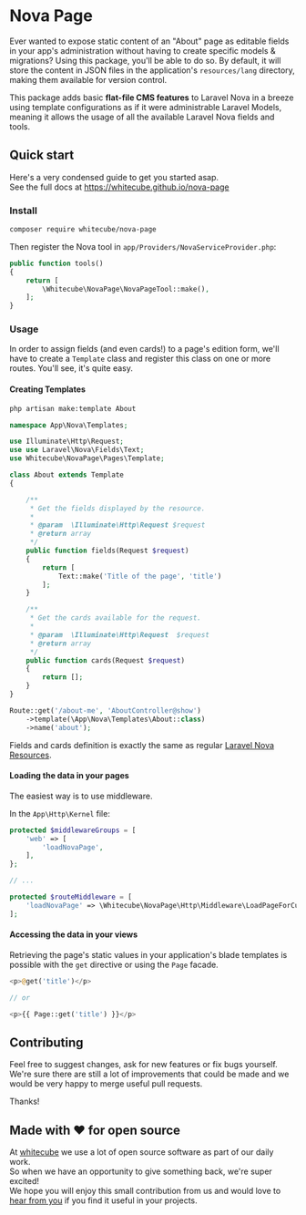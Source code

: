 # Nova Page

Ever wanted to expose static content of an "About" page as editable fields in your app's administration without having to create specific models & migrations? Using this package, you'll be able to do so. By default, it will store the content in JSON files in the application's `resources/lang` directory, making them available for version control.

This package adds basic **flat-file CMS features** to Laravel Nova in a breeze using template configurations as if it were administrable Laravel Models, meaning it allows the usage of all the available Laravel Nova fields and tools.

## Quick start

Here's a very condensed guide to get you started asap.  
See the full docs at https://whitecube.github.io/nova-page

### Install

```bash
composer require whitecube/nova-page
```

Then register the Nova tool in `app/Providers/NovaServiceProvider.php`:

```php
public function tools()
{
    return [
        \Whitecube\NovaPage\NovaPageTool::make(),
    ];
}
```

### Usage
In order to assign fields (and even cards!) to a page's edition form, we'll have to create a `Template` class and register this class on one or more routes. You'll see, it's quite easy.

#### Creating Templates

```bash 
php artisan make:template About
````

```php
namespace App\Nova\Templates;

use Illuminate\Http\Request;
use use Laravel\Nova\Fields\Text;
use Whitecube\NovaPage\Pages\Template;

class About extends Template
{

    /**
     * Get the fields displayed by the resource.
     *
     * @param  \Illuminate\Http\Request $request
     * @return array
     */
    public function fields(Request $request)
    {
        return [
            Text::make('Title of the page', 'title')
        ];
    }

    /**
     * Get the cards available for the request.
     *
     * @param  \Illuminate\Http\Request  $request
     * @return array
     */
    public function cards(Request $request)
    {
        return [];
    }
}
```

```php
Route::get('/about-me', 'AboutController@show')
    ->template(\App\Nova\Templates\About::class)
    ->name('about');
```

Fields and cards definition is exactly the same as regular [Laravel Nova Resources](https://nova.laravel.com/docs/1.0/resources/fields.html#defining-fields).

#### Loading the data in your pages
The easiest way is to use middleware.

In the `App\Http\Kernel` file:

```php
protected $middlewareGroups = [
    'web' => [
        'loadNovaPage',
    ],
};

// ...

protected $routeMiddleware = [
    'loadNovaPage' => \Whitecube\NovaPage\Http\Middleware\LoadPageForCurrentRoute::class,
];
```


#### Accessing the data in your views

Retrieving the page's static values in your application's blade templates is possible with the `get` directive or using the `Page` facade.

```php
<p>@get('title')</p>

// or

<p>{{ Page::get('title') }}</p>
```

## Contributing

Feel free to suggest changes, ask for new features or fix bugs yourself. We're sure there are still a lot of improvements that could be made and we would be very happy to merge useful pull requests.

Thanks!


## Made with ❤️ for open source
At [whitecube](https://www.whitecube.be) we use a lot of open source software as part of our daily work.  
So when we have an opportunity to give something back, we're super excited!  
We hope you will enjoy this small contribution from us and would love to [hear from you](mailto:hello@whitecube.be) if you find it useful in your projects.